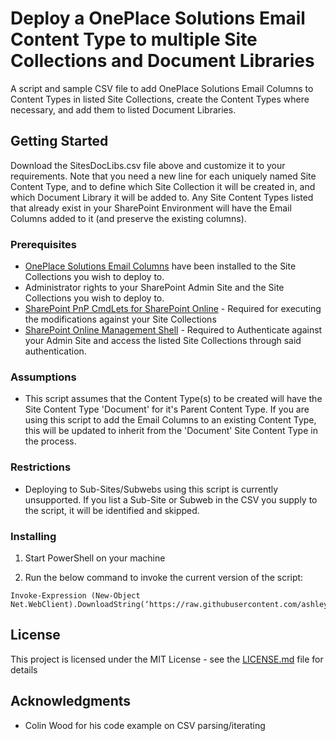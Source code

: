 # Deploy a OnePlace Solutions Email Content Type to multiple Site Collections and Document Libraries

A script and sample CSV file to add OnePlace Solutions Email Columns to Content Types in listed Site Collections, create the Content Types where necessary, and add them to listed Document Libraries.

## Getting Started

Download the SitesDocLibs.csv file above and customize it to your requirements.
Note that you need a new line for each uniquely named Site Content Type, and to define which Site Collection it will be created in, and which Document Library it will be added to.
Any Site Content Types listed that already exist in your SharePoint Environment will have the Email Columns added to it (and preserve the existing columns).

### Prerequisites

* [OnePlace Solutions Email Columns](https://github.com/OnePlaceSolutions/EmailColumnsPnP) have been installed to the Site Collections you wish to deploy to.
* Administrator rights to your SharePoint Admin Site and the Site Collections you wish to deploy to.
* [SharePoint PnP CmdLets for SharePoint Online](https://docs.microsoft.com/en-us/powershell/sharepoint/sharepoint-pnp/sharepoint-pnp-cmdlets?view=sharepoint-ps) - Required for executing the modifications against your Site Collections
* [SharePoint Online Management Shell](https://docs.microsoft.com/en-us/powershell/sharepoint/sharepoint-online/connect-sharepoint-online?view=sharepoint-ps) - Required to Authenticate against your Admin Site and access the listed Site Collections through said authentication.

### Assumptions

* This script assumes that the Content Type(s) to be created will have the Site Content Type 'Document' for it's Parent Content Type. If you are using this script to add the Email Columns to an existing Content Type, this will be updated to inherit from the 'Document' Site Content Type in the process. 

### Restrictions

* Deploying to Sub-Sites/Subwebs using this script is currently unsupported. If you list a Sub-Site or Subweb in the CSV you supply to the script, it will be identified and skipped.

### Installing

1. Start PowerShell on your machine

2. Run the below command to invoke the current version of the script:

```
Invoke-Expression (New-Object Net.WebClient).DownloadString(‘https://raw.githubusercontent.com/ashleygagregory/OPS_Scripts/master/Content%20Type%20Deployment/Multiple%20Sites%20Multiple%20Libraries/DeployECTToSitesDoclibs.ps1’)
```

## License

This project is licensed under the MIT License - see the [LICENSE.md](LICENSE.md) file for details

## Acknowledgments

* Colin Wood for his code example on CSV parsing/iterating

